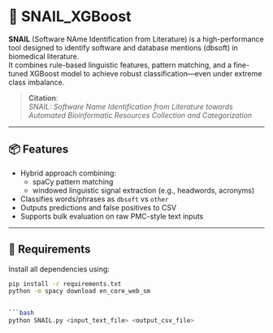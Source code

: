 # 🐌 SNAIL_XGBoost

**SNAIL** (Software NAme Identification from Literature) is a high-performance tool designed to identify software and database mentions (dbsoft) in biomedical literature.  
It combines rule-based linguistic features, pattern matching, and a fine-tuned XGBoost model to achieve robust classification—even under extreme class imbalance.

> **Citation**:  
> *SNAIL: Software Name Identification from Literature towards Automated Bioinformatic Resources Collection and Categorization*



---

## 📦 Features

- Hybrid approach combining:
  - spaCy pattern matching
  - windowed linguistic signal extraction (e.g., headwords, acronyms)
- Classifies words/phrases as `dbsoft` vs `other`
- Outputs predictions and false positives to CSV
- Supports bulk evaluation on raw PMC-style text inputs

---

## 🔧 Requirements

Install all dependencies using:

```bash
pip install -r requirements.txt
python -m spacy download en_core_web_sm


```bash
python SNAIL.py <input_text_file> <output_csv_file>
